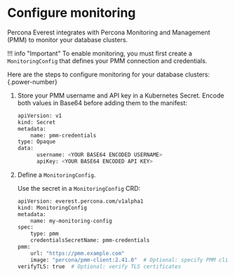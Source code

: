 # Configure monitoring

Percona Everest integrates with Percona Monitoring and Management (PMM) to monitor your database clusters.

!!! info "Important"
    To enable monitoring, you must first create a `MonitoringConfig` that defines your PMM connection and credentials.

Here are the steps to configure monitoring for your database clusters:
{.power-number}

1. Store your PMM username and API key in a Kubernetes Secret. Encode both values in Base64 before adding them to the manifest:

    ```sh
    apiVersion: v1
    kind: Secret
    metadata:
        name: pmm-credentials
    type: Opaque
    data:
          username: <YOUR BASE64 ENCODED USERNAME>
          apiKey: <YOUR BASE64 ENCODED API KEY>
    ```

2. Define a `MonitoringConfig`. 

    Use the secret in a `MonitoringConfig` CRD:

    ```sh
    apiVersion: everest.percona.com/v1alpha1
    kind: MonitoringConfig
    metadata:
        name: my-monitoring-config
    spec:
        type: pmm
        credentialsSecretName: pmm-credentials
    pmm:
        url: "https://pmm.example.com"
        image: "percona/pmm-client:2.41.0"  # Optional: specify PMM client version
    verifyTLS: true  # Optional: verify TLS certificates
    ```











